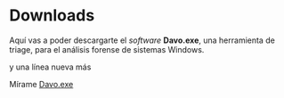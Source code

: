 # Downloads

Aquí vas a poder descargarte el _software_ __Davo.exe__, una herramienta de triage, para el análisis forense de sistemas Windows.

y una línea nueva más

Mírame [Davo.exe](https://www.dropbox.com/sh/rtx02a3p9fqric5/AABhbAjX7o-K-vI0lqJv4G-va?dl=0)
